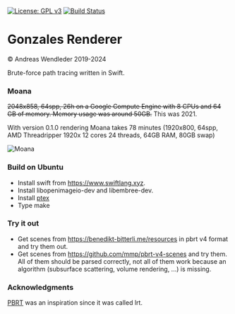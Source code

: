 [![License: GPL v3](https://img.shields.io/badge/License-GPLv3-blue.svg)](https://www.gnu.org/licenses/gpl-3.0)
[![Build Status](https://github.com/gonsolo/gonzales/actions/workflows/main.yml/badge.svg)](https://github.com/gonsolo/gonzales/actions/workflows/main.yml)

# Gonzales Renderer

© Andreas Wendleder 2019-2024

Brute-force path tracing written in Swift.

### Moana

~~2048x858, 64spp, 26h on a Google Compute Engine with 8 CPUs and 64 GB of memory.
Memory usage was around 50GB.~~ This was 2021.

With version 0.1.0 rendering Moana takes 78 minutes (1920x800, 64spp, AMD Threadripper 1920x 12 cores 24 threads, 64GB RAM, 80GB swap)

![Moana](Images/moana.png)

### Build on Ubuntu

- Install swift from https://www.swiftlang.xyz.
- Install libopenimageio-dev and libembree-dev.
- Install [ptex](https://drive.google.com/file/d/1hQ7ml9Nf7tk6vDtsavbQyVHQQcyPQBS_/view?usp=sharing)
- Type make

### Try it out

- Get scenes from https://benedikt-bitterli.me/resources in pbrt v4 format and try them out.
- Get scenes from https://github.com/mmp/pbrt-v4-scenes and try them. All of them should be parsed correctly, not all of them work because an algorithm
  (subsurface scattering, volume rendering, ...) is missing.

### Acknowledgments

[PBRT](https://www.pbr-book.org/) was an inspiration since it was called lrt.
